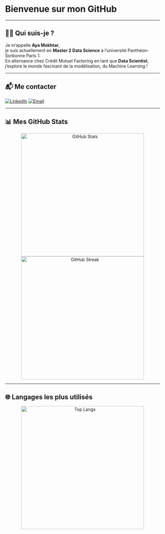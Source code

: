 # Bienvenue sur mon GitHub

---

## 👩‍💻 Qui suis-je ?

Je m’appelle **Aya Mokhtar**,  
je suis actuellement en **Master 2 Data Science** à l’université Panthéon-Sorbonne Paris 1.  
En alternance chez Crédit Mutuel Factoring en tant que **Data Scientist**, j’explore le monde fascinant de la modélisation, du Machine Learning !

---

## 📬 Me contacter

[![LinkedIn](https://img.shields.io/badge/LinkedIn-0077B5?logo=linkedin&logoColor=white&style=flat)](https://www.linkedin.com/in/aya-mokhtar810b4b216/)
[![Email](https://img.shields.io/badge/Email-D14836?logo=gmail&logoColor=white&style=flat)](mokhtar.aya2001@gmail.com)

---

## 📊 Mes GitHub Stats

<p align="center">
  <!-- Carte de statistiques globales -->
  <img src="https://github-readme-stats.vercel.app/api?username=Ayamokht&show_icons=true&theme=dark&count_private=true" alt="GitHub Stats" width="400"/>
  <!-- Carte de streak -->
  <img src="https://github-readme-streak-stats.herokuapp.com/?user=Ayamokht&theme=dark" alt="GitHub Streak" width="400"/>
</p>

---

## 🌐 Langages les plus utilisés

<p align="center">
  <img 
    src="https://github-readme-stats.vercel.app/api/top-langs/?username=Ayamokht&layout=compact&theme=light&langs_count=5" 
    alt="Top Langs" 
    width="400" 
  />
</p>
